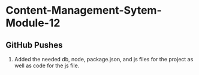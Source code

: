 # Content-Management-Sytem-Module-12

## GitHub Pushes
1. Added the needed db, node, package.json, and js files for the project as well as code for the js file.